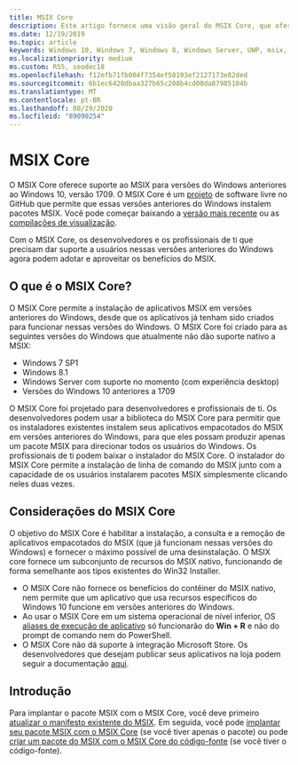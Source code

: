 ```yaml
---
title: MSIX Core
description: Este artigo fornece uma visão geral do MSIX Core, que oferece suporte MSIX para o Windows 7 SP1, Windows 8.1, atualmente com suporte no Windows Server (com experiência desktop) e versões do Windows 10 anteriores à 1709 (atualização de aniversário de outono).
ms.date: 12/19/2019
ms.topic: article
keywords: Windows 10, Windows 7, Windows 8, Windows Server, UWP, msix, msixcore, 1709, 1703, 1607, 1511, 1507
ms.localizationpriority: medium
ms.custom: RS5, seodec18
ms.openlocfilehash: f12efb71fb004f7354ef50193ef2127173e82ded
ms.sourcegitcommit: 6b1ec6420dbaa327b65c208b4cd00da87985104b
ms.translationtype: MT
ms.contentlocale: pt-BR
ms.lasthandoff: 08/29/2020
ms.locfileid: "89090254"
---
```

# <a name="msix-core"></a>MSIX Core

O MSIX Core oferece suporte ao MSIX para versões do Windows anteriores ao Windows 10, versão 1709. O MSIX Core é um [projeto](https://github.com/Microsoft/msix-packaging/tree/master/MsixCore) de software livre no GitHub que permite que essas versões anteriores do Windows instalem pacotes MSIX. Você pode começar baixando a [versão mais recente](https://github.com/microsoft/msix-packaging/releases/tag/MSIX-Core-1.1-release) ou as [compilações de visualização](https://github.com/microsoft/msix-packaging/releases/tag/MSIX-Core-preview).

Com o MSIX Core, os desenvolvedores e os profissionais de ti que precisam dar suporte a usuários nessas versões anteriores do Windows agora podem adotar e aproveitar os benefícios do MSIX.

## <a name="what-is-msix-core"></a>O que é o MSIX Core?

O MSIX Core permite a instalação de aplicativos MSIX em versões anteriores do Windows, desde que os aplicativos já tenham sido criados para funcionar nessas versões do Windows. O MSIX Core foi criado para as seguintes versões do Windows que atualmente não dão suporte nativo a MSIX:

* Windows 7 SP1
* Windows 8.1
* Windows Server com suporte no momento (com experiência desktop)
* Versões do Windows 10 anteriores a 1709

O MSIX Core foi projetado para desenvolvedores e profissionais de ti. Os desenvolvedores podem usar a biblioteca do MSIX Core para permitir que os instaladores existentes instalem seus aplicativos empacotados do MSIX em versões anteriores do Windows, para que eles possam produzir apenas um pacote MSIX para direcionar todos os usuários do Windows. Os profissionais de ti podem baixar o instalador do MSIX Core.  O instalador do MSIX Core permite a instalação de linha de comando do MSIX junto com a capacidade de os usuários instalarem pacotes MSIX simplesmente clicando neles duas vezes.

## <a name="considerations-of-msix-core"></a>Considerações do MSIX Core

O objetivo do MSIX Core é habilitar a instalação, a consulta e a remoção de aplicativos empacotados do MSIX (que já funcionam nessas versões do Windows) e fornecer o máximo possível de uma desinstalação. O MSIX core fornece um subconjunto de recursos do MSIX nativo, funcionando de forma semelhante aos tipos existentes do Win32 Installer.

* O MSIX Core não fornece os benefícios do contêiner do MSIX nativo, nem permite que um aplicativo que usa recursos específicos do Windows 10 funcione em versões anteriores do Windows.
* Ao usar o MSIX Core em um sistema operacional de nível inferior, OS [aliases de execução de aplicativo](/windows/apps/desktop/modernize/desktop-to-uwp-extensions#start-your-application-by-using-an-alias) só funcionarão do **Win + R** e não do prompt de comando nem do PowerShell.
* O MSIX Core não dá suporte à integração Microsoft Store. Os desenvolvedores que desejam publicar seus aplicativos na loja podem seguir a documentação [aqui](/windows/uwp/publish/).

## <a name="get-started"></a>Introdução

Para implantar o pacote MSIX com o MSIX Core, você deve primeiro [atualizar o manifesto existente do MSIX](support-msix-core.md). Em seguida, você pode [implantar seu pacote MSIX com o MSIX Core](deploy-with-msix-core.md) (se você tiver apenas o pacote) ou pode [criar um pacote do MSIX com o MSIX Core do código-fonte](msixcore-clickonce-solution.md) (se você tiver o código-fonte).